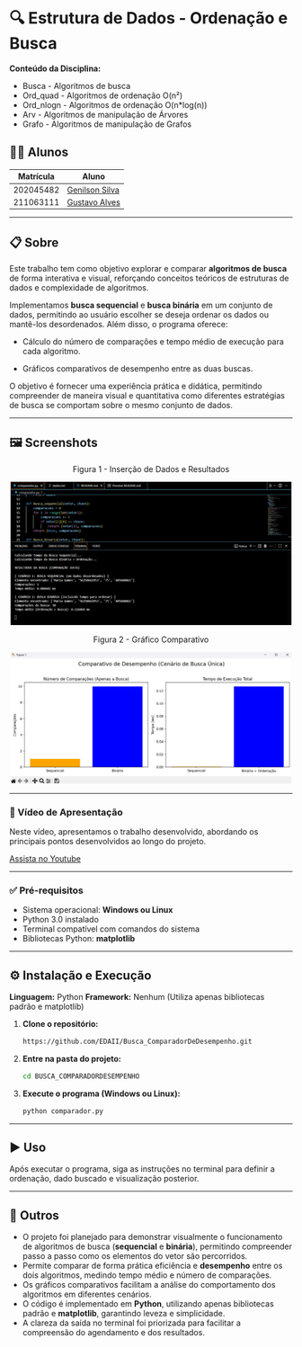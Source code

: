# 🔍 Estrutura de Dados - Ordenação e Busca

**Conteúdo da Disciplina:**
 - Busca - Algoritmos de busca  
 - Ord_quad - Algoritmos de ordenação O(n²)  
 - Ord_nlogn - Algoritmos de ordenação O(n*log(n))  
 - Arv - Algoritmos de manipulação de Árvores  
 - Grafo - Algoritmos de manipulação de Grafos

## 👨‍🏫 Alunos

| Matrícula   | Aluno           |
|-------------|-----------------|
| 202045482   | [Genilson Silva](https://github.com/GenilsonJrs)   |
| 211063111   | [Gustavo Alves](https://github.com/gustaallves)   |

---

## 📋 Sobre

Este trabalho tem como objetivo explorar e comparar **algoritmos de busca** de forma interativa e visual, reforçando conceitos teóricos de estruturas de dados e complexidade de algoritmos.

Implementamos **busca sequencial** e **busca binária** em um conjunto de dados, permitindo ao usuário escolher se deseja ordenar os dados ou mantê-los desordenados. Além disso, o programa oferece:

- Cálculo do número de comparações e tempo médio de execução para cada algoritmo.

- Gráficos comparativos de desempenho entre as duas buscas.

O objetivo é fornecer uma experiência prática e didática, permitindo compreender de maneira visual e quantitativa como diferentes estratégias de busca se comportam sobre o mesmo conjunto de dados.

---

## 🖼️ Screenshots

<p align="center">Figura 1 - Inserção de Dados e Resultados</p>

<p align="center">
  <img src="./Imagens/t1eda2i2.png" alt="Tela Inicial" width="500"/>
</p>

<p align="center">Figura 2 - Gráfico Comparativo</p>

<p align="center">
  <img src="./Imagens/t1eda2i1.png" alt="Gráfico Comparativo" width="500"/>
</p>

---

### 🎥 Vídeo de Apresentação

Neste vídeo, apresentamos o trabalho desenvolvido, abordando os principais pontos desenvolvidos ao longo do projeto.

[Assista no Youtube](https://youtu.be/sFjK99AYxXY)

---

### ✅ Pré-requisitos

- Sistema operacional: **Windows ou Linux**
- Python 3.0 instalado
- Terminal compatível com comandos do sistema
- Bibliotecas Python: **matplotlib**

---

## ⚙️ Instalação e Execução

**Linguagem:** Python
**Framework:** Nenhum (Utiliza apenas bibliotecas padrão e matplotlib)

1.  **Clone o repositório:**

    ```bash
    https://github.com/EDAII/Busca_ComparadorDeDesempenho.git
    
    ```

2.  **Entre na pasta do projeto:**

    ```bash
    cd BUSCA_COMPARADORDESEMPENHO
    ```

3.  **Execute o programa (Windows ou Linux):**

    ```bash
    python comparador.py
    ```    

---

## ▶️ Uso

Após executar o programa, siga as instruções no terminal para definir a ordenação, dado buscado e visualização posterior.

---

## 🧠 Outros

- O projeto foi planejado para demonstrar visualmente o funcionamento de algoritmos de busca (**sequencial** e **binária**), permitindo compreender passo a passo como os elementos do vetor são percorridos.
- Permite comparar de forma prática eficiência e **desempenho** entre os dois algoritmos, medindo tempo médio e número de comparações.
- Os gráficos comparativos facilitam a análise do comportamento dos algoritmos em diferentes cenários.
- O código é implementado em **Python**, utilizando apenas bibliotecas padrão e **matplotlib**, garantindo leveza e simplicidade.
- A clareza da saída no terminal foi priorizada para facilitar a compreensão do agendamento e dos resultados.